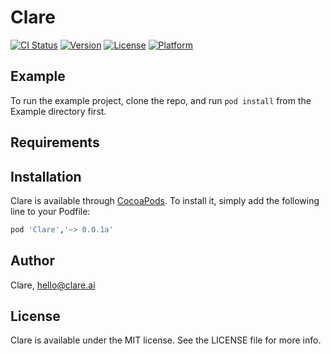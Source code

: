 # Clare

[![CI Status](http://img.shields.io/travis/zekail/Clare.svg?style=flat)](https://travis-ci.org/zekail/Clare)
[![Version](https://img.shields.io/cocoapods/v/Clare.svg?style=flat)](http://cocoapods.org/pods/Clare)
[![License](https://img.shields.io/cocoapods/l/Clare.svg?style=flat)](http://cocoapods.org/pods/Clare)
[![Platform](https://img.shields.io/cocoapods/p/Clare.svg?style=flat)](http://cocoapods.org/pods/Clare)

## Example

To run the example project, clone the repo, and run `pod install` from the Example directory first.

## Requirements

## Installation

Clare is available through [CocoaPods](http://cocoapods.org). To install
it, simply add the following line to your Podfile:

```ruby
pod 'Clare','~> 0.0.1a'
```

## Author

Clare, hello@clare.ai

## License

Clare is available under the MIT license. See the LICENSE file for more info.
